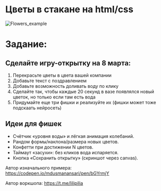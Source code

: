 # Цветы в стакане на html/css

![Flowers_example](https://github.com/artantme/Flower_vibecoding/blob/main/Example.png?raw=true)

# Задание:

## Сделайте игру-открытку на 8 марта:
1. Перекрасьте цветы в цвета вашей компании
2. Добавьте текст с поздравлением
3. Добавьте возможность доливать воду по клику
4. Сделайте так, чтобы каждые 20 секунд в вазе появлялся новый цветок, но только если там есть вода
5. Придумайте еще три фишки и реализуйте их (фишки может тоже подскаать нейросеть)


## Идеи для фишек
- Счётчик «уровня воды» и лёгкая анимация колебаний.  
- Рандом формы/наклона/размера новых цветов.  
- Конфетти при достижении N цветов.  
- Таймаут «засухи»: без кликов вода испаряется.  
- Кнопка «Сохранить открытку» (скриншот через canvas).



Автор изначального примера:
https://codepen.io/mdusmanansari/pen/bGYrmjY

Автор воркшопа:
https://t.me/lilipilia




